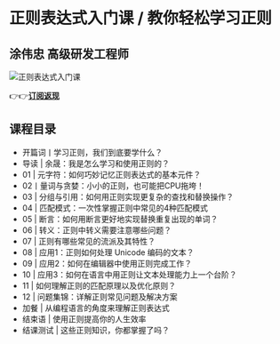 正则表达式入门课 / 教你轻松学习正则
===================

涂伟忠 **高级研发工程师**
---------------

![正则表达式入门课](https://www.geekgay.com/storage/geek/geek_19e5c2b734fe00d99c8185317eb5b131.jpg)  
  
👉👉[**订阅返现**](https://time.geekbang.org/column/intro/100053301?code=AmbCXHv7bDB9w%2FTeJRVwmF9zGj7VOYZG9-SumPgZ8BM%3D "正则表达式入门课")  
  
课程目录
----

  
  
- 开篇词丨学习正则，我们到底要学什么？
- 导读 | 余晟：我是怎么学习和使用正则的？
- 01 | 元字符：如何巧妙记忆正则表达式的基本元件？
- 02丨量词与贪婪：小小的正则，也可能把CPU拖垮！
- 03 | 分组与引用：如何用正则实现更复杂的查找和替换操作？
- 04 | 匹配模式：一次性掌握正则中常见的4种匹配模式
- 05 | 断言：如何用断言更好地实现替换重复出现的单词？
- 06 | 转义：正则中转义需要注意哪些问题？
- 07 | 正则有哪些常见的流派及其特性？
- 08 | 应用1：正则如何处理 Unicode 编码的文本？
- 09 | 应用2：如何在编辑器中使用正则完成工作？
- 10 | 应用3：如何在语言中用正则让文本处理能力上一个台阶？
- 11 | 如何理解正则的匹配原理以及优化原则？
- 12 | 问题集锦：详解正则常见问题及解决方案
- 加餐 | 从编程语言的角度来理解正则表达式
- 结束语 | 使用正则提高你的人生效率
- 结课测试 | 这些正则知识，你都掌握了吗？
